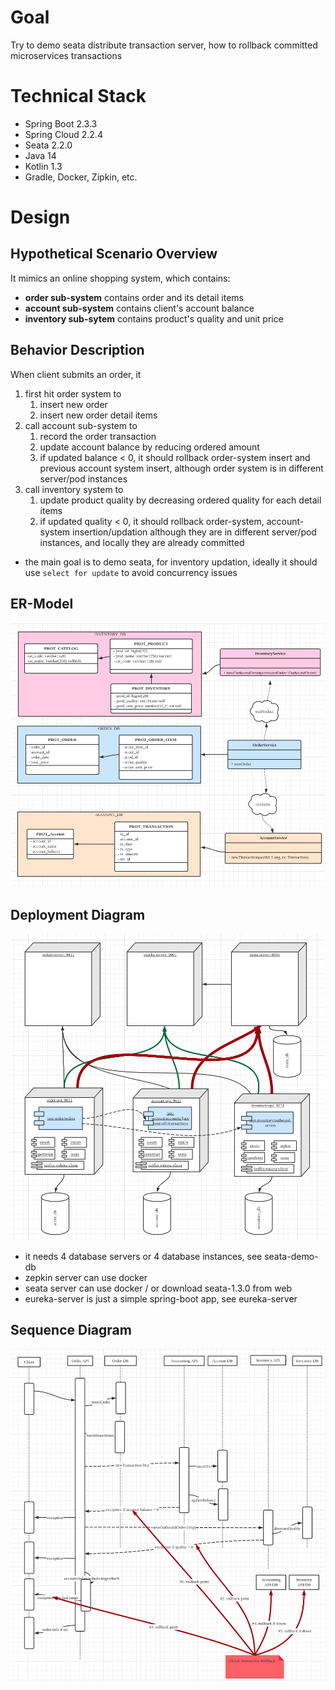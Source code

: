 # Goal
Try to demo seata distribute transaction server, how to rollback committed microservices transactions
# Technical Stack
* Spring Boot 2.3.3
* Spring Cloud 2.2.4
* Seata 2.2.0
* Java 14 
* Kotlin 1.3
* Gradle, Docker, Zipkin, etc. 
# Design
## Hypothetical Scenario Overview
It mimics an online shopping system, which contains:
* __order sub-system__ contains order and its detail items
* __account sub-system__ contains client's account balance
* __inventory sub-sytem__ contains product's quality and unit price
## Behavior Description
When client submits an order, it 
1. first hit order system to
    1. insert new order
    1. insert new order detail items
1. call account sub-system to
    1. record the order transaction
    1. update account balance by reducing ordered amount
    1. if updated balance < 0, it should rollback order-system insert and previous account system insert, 
    although order system is in different server/pod instances
1. call inventory system to
    1. update product quality by decreasing ordered quality for each detail items
    1. if updated quality < 0, it should rollback order-system, account-system insertion/updation although
    they are in different server/pod instances, and locally they are already committed
* the main goal is to demo seata, for inventory updation, ideally it should use <code>select for update</code> to avoid concurrency issues
## ER-Model
![ER Design](docs/images/structure.png)
## Deployment Diagram
![Deployment](docs/images/deployment.png)
* it needs 4 database servers or 4 database instances, see seata-demo-db
* zepkin server can use docker
* seata server can use docker / or download seata-1.3.0 from web
* eureka-server is just a simple spring-boot app, see eureka-server
## Sequence Diagram
![Sequence](docs/images/new-order-sequence.png)

